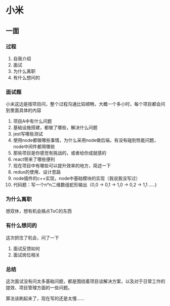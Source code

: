 # 小米

## 一面

### 过程

1. 自我介绍
2. 面试
3. 为什么离职
4. 有什么想问的

### 面试题

小米这边是按项目问，整个过程沟通比较顺畅，大概一个多小时，每个项目都会问到里面具体的内容

1. 项目A中有什么问题
2. 基础设施搭建，都做了哪些，解决什么问题
3. jest写哪些测试
4. 使用node都做哪些事情，为什么采用node做后端，有没有碰到性能问题，node中间件都用哪些
5. 那些项目是你感觉有挑战的，或者给你成就感的
6. react带来了哪些便利
7. 现在项目中有哪些可以提升效率的地方，简述一下
8. redux的使用、设计思路
9. node插件的c++实现，node中基础模块的实现（我说我没写过）
10. 代码题：写一个n*n二维数组蛇形输出（0,0 -> 0,1 -> 1,0 -> 0,2 -> 1,1 .....)

### 为什么离职

想双休，想有机会搞点ToC的东西

### 有什么想问的

这次抓住了机会，问了一下

1. 面试反馈如何
2. 面试岗位相关

### 总结

这次面试没有问太多基础问题，都是围绕着项目谈解决方案，以及对于日常工作的提效、项目管理方面的一些问题。

算法该刷起来了，现在写的还是太慢……